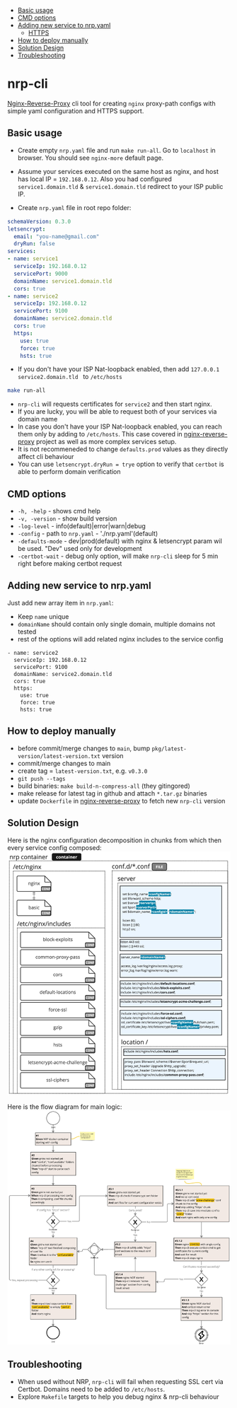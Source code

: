 * [Basic usage](#basic-usage)
* [CMD options](#cmd-options)
* [Adding new service to nrp.yaml](#adding-new-service-to-nrpyaml)
    + [HTTPS](#https)
* [How to deploy manually](#how-to-deploy-manually)
* [Solution Design](#solution-design)
* [Troubleshooting](#troubleshooting)
# nrp-cli
[Nginx-Reverse-Proxy](https://github.com/oleksii-honchar/nginx-reverse-proxy) cli tool for creating `nginx` proxy-path configs with simple yaml configuration and HTTPS support.

## Basic usage

- Create empty `nrp.yaml` file and run `make run-all`. Go to `localhost` in browser. You should see `nginx-more` default page.

- Assume your services executed on the same host as nginx, and host has local IP = `192.168.0.12`. Also you had configured `service1.domain.tld` & `service1.domain.tld` redirect to your ISP public IP.

- Create `nrp.yaml` file in root repo folder:
```yaml
schemaVersion: 0.3.0
letsencrypt:
  email: "you-name@gmail.com"
  dryRun: false
services:
- name: service1
  serviceIp: 192.168.0.12
  servicePort: 9000
  domainName: service1.domain.tld
  cors: true
- name: service2
  serviceIp: 192.168.0.12
  servicePort: 9100
  domainName: service2.domain.tld
  cors: true
  https: 
    use: true
    force: true 
    hsts: true
```

- If you don't have your ISP Nat-loopback enabled, then add `127.0.0.1 service2.domain.tld ` to `/etc/hosts` 

```bash
make run-all
```
- `nrp-cli` will requests certificates for `service2` and then start nginx.
- If you are lucky, you will be able to request both of your services via domain name
- In case you don't have your ISP Nat-loopback enabled, you can reach them only by adding to `/etc/hosts`. This case covered in [nginx-reverse-proxy](https://github.com/oleksii-honchar/nginx-reverse-proxy) project as well as more complex services setup.
- It is not recommeneded to change `defaults.prod` values as they directly affect cli behaviour
- You can use `letsencrypt.dryRun = trye` option to verify that `certbot` is able to perform domain verification

## CMD options

- `-h, -help` - shows cmd help
- `-v, -version` - show build version
- `-log-level` - info(default)|error|warn|debug
- `-config` - path to `nrp.yaml` - './nrp.yaml'(default)
- `-defaults-mode` - dev|prod(default) with nginx & letsencrypt param wil be used. "Dev" used only for development
- `-certbot-wait` - debug only option, will make `nrp-cli` sleep for 5 min right before making certbot request

## Adding new service to nrp.yaml

Just add new array item in `nrp.yaml`:
- Keep `name` unique 
- `domainName` should contain only single domain, multiple domains not tested
- rest of the options will add related nginx includes to the service config

```
- name: service2
  serviceIp: 192.168.0.12
  servicePort: 9100
  domainName: service2.domain.tld
  cors: true
  https: 
    use: true
    force: true 
    hsts: true
```

## How to deploy manually

- before commit/merge changes to `main`, bump `pkg/latest-version/latest-version.txt` version
- commit/merge changes to main
- create tag = `latest-version.txt`, e.g. `v0.3.0`
- `git push --tags`
- build binaries: `make build-n-compress-all` (they gitingored)
- make release for latest tag in github and attach `*.tar.gz` binaries 
- update `Dockerfile` in [nginx-reverse-proxy](https://github.com/oleksii-honchar/nginx-reverse-proxy) to fetch new `nrp-cli` version

## Solution Design
Here is the nginx configuration decomposition in chunks from which then every service config composed:
![nginx-config-structure](./docs/nrp-nginx-config-structure.jpg)

Here is the flow diagram for main logic:
![nrp-flow-diagram](./docs/nrp-flow-diagram.jpg)

## Troubleshooting

- When used without NRP, `nrp-cli` will fail when requesting SSL cert via Certbot. Domains need to be added to `/etc/hosts`.
- Explore `Makefile` targets to help you debug nginx & nrp-cli behaviour